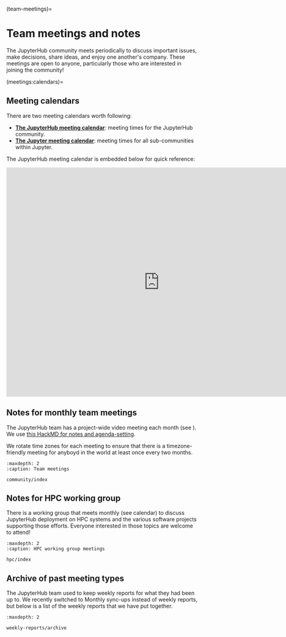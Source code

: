 (team-meetings)=

# Team meetings and notes

The JupyterHub community meets periodically to discuss important issues, make decisions, share ideas, and enjoy one another's company.
These meetings are open to anyone, particularly those who are interested in joining the community!

(meetings:calendars)=
## Meeting calendars

There are two meeting calendars worth following:

- [**The JupyterHub meeting calendar**](https://calendar.google.com/calendar/embed?src=aqpkui5q7oi32pk9tcp53hnssc%40group.calendar.google.com&ctz=America%2FLos_Angeles): meeting times for the JupyterHub community.
- [**The Jupyter meeting calendar**](https://docs.jupyter.org/en/latest/community/content-community.html#jupyter-community-meetings): meeting times for all sub-communities within Jupyter.

The JupyterHub meeting calendar is embedded below for quick reference:

<iframe src="https://calendar.google.com/calendar/embed?src=aqpkui5q7oi32pk9tcp53hnssc%40group.calendar.google.com&ctz=America%2FLos_Angeles" style="border: 0" width="800" height="600" frameborder="0" scrolling="no"></iframe>

## Notes for monthly team meetings

The JupyterHub team has a project-wide video meeting each month (see [](meetings:calendars)).
We use [this HackMD for notes and agenda-setting](https://hackmd.io/@sgibson91/hubs-team-meeting).

We rotate time zones for each meeting to ensure that there is a timezone-friendly meeting for anyboyd in the world at least once every two months.

```{toctree}
:maxdepth: 2
:caption: Team meetings

community/index
```

## Notes for HPC working group

There is a working group that meets monthly (see calendar) to discuss
JupyterHub deployment on HPC systems and the various software projects
supporting those efforts.  Everyone interested in those topics are welcome to
attend!

```{toctree}
:maxdepth: 2
:caption: HPC working group meetings

hpc/index
```

## Archive of past meeting types

The JupyterHub team used to keep weekly reports for what they had
been up to. We recently switched to Monthly sync-ups instead of weekly
reports, but below is a list of the weekly reports that we have put together.

```{toctree}
:maxdepth: 2

weekly-reports/archive
```
